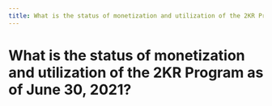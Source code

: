 ```yaml
---
title: What is the status of monetization and utilization of the 2KR Program as of June 30, 2021?
---
```


# What is the status of monetization and utilization of the 2KR Program as of June 30, 2021?
